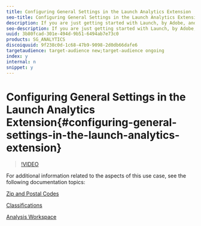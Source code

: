 ```yaml
---
title: Configuring General Settings in the Launch Analytics Extension
seo-title: Configuring General Settings in the Launch Analytics Extension
description: If you are just getting started with Launch, by Adobe, and the Adobe Analytics extension, this video can help you with the general settings portion of the configuration, including setting the tracking server.
seo-description: If you are just getting started with Launch, by Adobe, and the Adobe Analytics extension, this video can help you with the general settings portion of the configuration, including setting the tracking server.
uuid: 3b80fcad-301e-494d-9b51-6494ab7e73c0
products: SG_ANALYTICS
discoiquuid: 9f238c0d-1c68-47b9-9098-2d0db66dafe6
targetaudience: target-audience new;target-audience ongoing
index: y
internal: n
snippet: y
---
```


# Configuring General Settings in the Launch Analytics Extension{#configuring-general-settings-in-the-launch-analytics-extension}

>[!VIDEO](https://video.tv.adobe.com/v/27093/?quality=9)

For additional information related to the aspects of this use case, see the following documentation topics:

[Zip and Postal Codes](https://marketing.adobe.com/resources/help/en_US/reference/reports_zip.html)

[Classifications](https://marketing.adobe.com/resources/help/en_US/reference/classifications.html)

[Analysis Workspace](https://marketing.adobe.com/resources/help/en_US/analytics/analysis-workspace/analysis-workspace-features.html)
